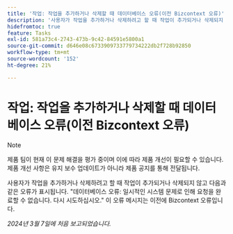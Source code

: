```yaml
---
title: '작업: 작업을 추가하거나 삭제할 때 데이터베이스 오류(이전 Bizcontext 오류)'
description: '사용자가 작업을 추가하거나 삭제하려고 할 때 작업이 추가되거나 삭제되지 않고 다음과 같은 오류가 표시됩니다. "데이터베이스 오류: 일시적인 시스템 문제로 인해 요청을 완료할 수 없습니다. 다시 시도하십시오." 이 오류 메시지는 이전에 Bizcontext 오류입니다.'
hidefromtoc: true
feature: Tasks
exl-id: 581a73c4-2743-473b-9c42-84591e5800a1
source-git-commit: d646e08c6733909733779734222db2f728b92850
workflow-type: tm+mt
source-wordcount: '152'
ht-degree: 21%

---
```


# 작업: 작업을 추가하거나 삭제할 때 데이터베이스 오류(이전 Bizcontext 오류)

>[!NOTE]
>
>제품 팀이 현재 이 문제 해결을 평가 중이며 이에 따라 제품 개선이 필요할 수 있습니다. 제품 개선 사항은 유지 보수 업데이트가 아니라 제품 공지를 통해 전달됩니다.

사용자가 작업을 추가하거나 삭제하려고 할 때 작업이 추가되거나 삭제되지 않고 다음과 같은 오류가 표시됩니다. &quot;데이터베이스 오류: 일시적인 시스템 문제로 인해 요청을 완료할 수 없습니다. 다시 시도하십시오.&quot; 이 오류 메시지는 이전에 Bizcontext 오류입니다.

_2024년 3월 7일에 처음 보고되었습니다._
